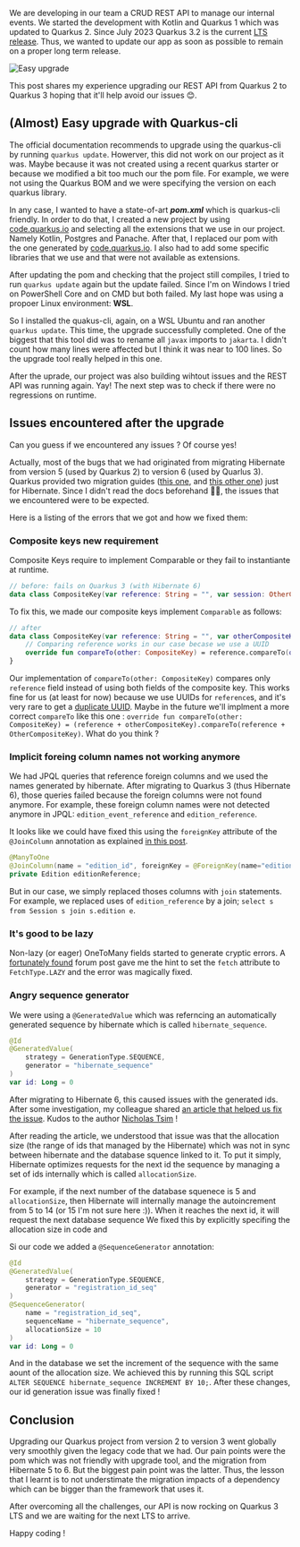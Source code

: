 We are developing in our team a CRUD REST API to manage our internal events. We started the development with Kotlin and Quarkus 1 which was updated to Quarkus 2.
Since July 2023 Quarkus 3.2 is the current [LTS release](https://quarkus.io/blog/lts-releases/). Thus, we wanted to update our app as soon as possible to remain on a proper long term release.

![Easy upgrade](https://dev-to-uploads.s3.amazonaws.com/uploads/articles/1fpd17p5aahvg3ojps2m.png)

This post shares my experience upgrading our REST API from Quarkus 2 to Quarkus 3 hoping that it'll help avoid our issues 😊.

## (Almost) Easy upgrade with Quarkus-cli

The official documentation recommends to upgrade using the quarkus-cli by running `quarkus update`. Howerver, this did not work on our project as it was.
Maybe because it was not created using a recent quarkus starter or because we modified a bit too much our the pom file.
For example, we were not using the Quarkus BOM and we were specifying the version on each quarkus library.

In any case, I wanted to have a state-of-art ***pom.xml*** which is quarkus-cli friendly.
In order to do that, I created a new project by using [code.quarkus.io](https://code.quarkus.io/) and selecting all the extensions that we use in our project. Namely Kotlin, Postgres and Panache. After that, I replaced our pom with the one generated by [code.quarkus.io](https://code.quarkus.io/).
I also had to add some specific libraries that we use and that were not available as extensions.

After updating the pom and checking that the project still compiles, I tried to run `quarkus update` again but the update failed. Since I'm on Windows I tried on PowerShell Core and on CMD but both failed. My last hope was using a propoer Linux environment: **WSL**.

So I installed the quakus-cli, again, on a WSL Ubuntu and ran another `quarkus update`.
This time, the upgrade successfully completed. One of the biggest that this tool did was to rename all `javax` imports to `jakarta`.
I didn't count how many lines were affected but I think it was near to 100 lines.
So the upgrade tool really helped in this one.

After the uprade, our project was also building wihtout issues and the REST API was running again. Yay!
The next step was to check if there were no regressions on runtime.

## Issues encountered after the upgrade

Can you guess if we encountered any issues ? Of course yes!

Actually, most of the bugs that we had originated from migrating Hibernate from version 5 (used by Quarkus 2) to version 6 (used by Quarlus 3). Quarkus provided two migration guides ([this one](https://github.com/quarkusio/quarkus/wiki/Migration-Guide-3.0#jpa--hibernate-orm), and [this other one](https://github.com/quarkusio/quarkus/wiki/Migration-Guide-3.0:-Hibernate-ORM-5-to-6-migration)) just for Hibernate. Since I didn't read the docs beforehand 🤦‍♂️, the issues that we encountered were to be expected.

Here is a listing of the errors that we got and how we fixed them:

### Composite keys new requirement

Composite Keys require to implement Comparable or they fail to instantiante at runtime.

```kt
// before: fails on Quarkus 3 (with Hibernate 6)
data class CompositeKey(var reference: String = "", var session: OtherCompositeKey = OtherCompositeKey() : Serializable
```

To fix this, we made our composite keys implement `Comparable` as follows:

```kt
// after
data class CompositeKey(var reference: String = "", var otherCompositeKey: OtherCompositeKey = OtherCompositeKey() : Serializable, Comparable<CompositeKey> {
    // Comparing reference works in our case becase we use a UUID 
    override fun compareTo(other: CompositeKey) = reference.compareTo(other.reference)
}
```

Our implementation of `compareTo(other: CompositeKey)` compares only `reference` field instead of using both fields of the composite key. This works fine for us (at least for now) because we use UUIDs for `reference`s, and it's very rare to get a [duplicate UUID](https://stackoverflow.com/questions/2513573/how-good-is-javas-uuid-randomuuid). Maybe in the future we'll implment a more correct `compareTo` like this one : `override fun compareTo(other: CompositeKey) = (reference + otherCompositeKey).compareTo(reference + OtherCompositeKey)`. What do you think ?

### Implicit foreing column names not working anymore

We had JPQL queries that reference foreign columns and we used the names generated by hibernate. After migrating to Quarkus 3 (thus Hibernate 6), those queries failed because the foreign columns were not found anymore. For example, these foreign column names were not detected anymore in JPQL: `edition_event_reference` and `edition_reference`.

It looks like we could have fixed this using the `foreignKey` attribute of the `@JoinColumn` annotation as explained [in this post](https://stackoverflow.com/a/30121636).

```kt
@ManyToOne
@JoinColumn(name = "edition_id", foreignKey = @ForeignKey(name="edition_reference"))
private Edition editionReference;
```

But in our case, we simply replaced thoses columns with `join` statements. For example, we replaced uses of `edition_reference` by a join; `select s from Session s join s.edition e`.

### It's good to be lazy

Non-lazy (or eager) OneToMany fields started to generate cryptic errors. A [fortunately found](https://fluca1978.github.io/2019/10/22/Hibernate.html) forum post gave me the hint to set the `fetch` attribute to `FetchType.LAZY` and the error was magically fixed.

### Angry sequence generator

We were using a `@GeneratedValue` which was referncing an automatically generated sequence by hibernate which is called `hibernate_sequence`. 

```kt
@Id
@GeneratedValue(
    strategy = GenerationType.SEQUENCE,
    generator = "hibernate_sequence"
)
var id: Long = 0
```

After migrating to Hibernate 6, this caused issues with the generated ids. After some investigation, my colleague shared [an article that helped us fix the issue](https://ntsim.uk/posts/how-to-use-hibernate-identifier-sequence-generators-properly). Kudos to the author [Nicholas Tsim](https://ntsim.uk/) !

After reading the article, we understood that issue was that the allocation size (the range of ids that managed by the Hibernate) which was not in sync between hibernate and the database squence linked to it.
To put it simply, Hibernate optimizes requests for the next id the sequence by managing a set of ids internally which is called `allocationSize`.

For example, if the next number of the database squenece is 5 and `allocationSize`, then Hibernate will internally manage the autoincrement from 5 to 14 (or 15 I'm not sure here :)). 
When it reaches the next id, it will request the next database sequence
We fixed this by explicitly specifing the allocation size in code and 

Si our code we added a `@SequenceGenerator` annotation:

```kotlin
@Id
@GeneratedValue(
    strategy = GenerationType.SEQUENCE,
    generator = "registration_id_seq"
)
@SequenceGenerator(
    name = "registration_id_seq",
    sequenceName = "hibernate_sequence",
    allocationSize = 10
)
var id: Long = 0
```

And in the database we set the increment of the sequence with the same aount of the allocation size. 
We achieved this by running this SQL script `ALTER SEQUENCE hibernate_sequence INCREMENT BY 10;`. 
After these changes, our id generation issue was finally fixed !

## Conclusion

Upgrading our Quarkus project from version 2 to version 3 went globally very smoothly given the legacy code that we had. 
Our pain points were the pom which was not friendly with upgrade tool, and the migration from Hibernate 5 to 6.
But the biggest pain point was the latter.
Thus, the lesson that I learnt is to not understimate the migration impacts of a dependency which can be bigger than the framework that uses it.

After overcoming all the challenges, our API is now rocking on Quarkus 3 LTS and we are waiting for the next LTS to arrive. 

Happy coding !